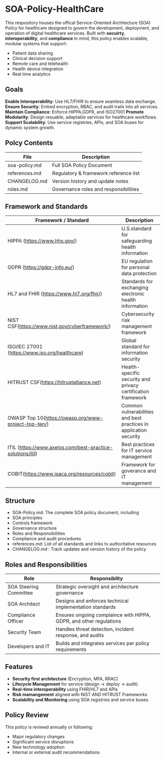# SOA-Policy-HealthCare

This respository houses the offical Service-Oriented Architecture (SOA) Policy for healthcare designed to govern the development, deployment, and operation of digital healthcare services. Built with **secuirty**, **interoperability**, and **compliance** in mind, this policy enables scalable, modular systems that support:
- Patient data sharing
- Clinical decision support
- Remote care and telehealth
- Health device integration
- Real time analytics
 
## Goals
  **Enable Interoperability**: Use HL7/FHIR to ensure seamless data exchange.
  **Ensure Security**: Embed encryption, RBAC, and audit trails into all services.
  **Maintain Compliance**: Enforce HIPPA,GDPR, and ISO27001
  **Promote Modularity**: Design resuable, adaptable services for healthcare workflows.
  **Support Scalability**: Use service registries, APIs, and SOA buses for dynamic system growth.

## Polcy Contents

| File                | Description                                 |
|---------------------|---------------------------------------------|
| soa-policy.md     | Full SOA Policy Document                    |
| references.md     | Regulatory & framework reference list       |
| CHANGELOG.md      | Version history and update notes            |
| roles.md          | Governance roles and responsibilities       |

## Framework and Standards
|Framework / Standard                 | Description
|--------------------------------------| ---------------------------------|
| HIPPA (https://www.hhs.gov/)      | U.S.standard for safeguarding health information  |
|  GDPR (https://gdpr-info.eu/)           | EU regulation for personal data protection        |
|HL7 and FHIR (https://www.hl7.org/fhir/)| Standards for exchanging electronic health information|
|NIST CSF(https://www.nist.gov/cyberframework/) | Cybersecurity risk management framework|
|ISO/IEC 27001 (https://www.iso.org/healthcare) | Global standard for information security|
|HITRUST CSF(https://hitrustalliance.net)| Health-specific security and privacy certification framework|
| OWASP Top 10(https://owasp.org/www-project-top-ten/) | Common vulnerabilities and best practices in application security|
|ITIL (https://www.axelos.com/best-practice-solutions/itil) | Best practices for IT service management|
|COBIT(https://www.isaca.org/resources/cobit) | Framework for goverance and IT management|

## Structure
- SOA-Policy.md: The complete SOA policy document, including 
 - SOA principles
 - Controls framework
 - Governance structure
 - Roles and Responsibilities
 - Compliance and audit procedures
 - references.md: List of all standards and links to authoritative resources
 - CHANGELOG.md : Track updates and version history of the policy

## Roles and Responsibilities
|Role                              | Responsiblity            |
|-----------------------------| -------------------------------|
|SOA Steering Committee | Strategic oversight and architecture governance |
|SOA Architect | Designs and enforces technical implementation standards|
| Compliance Officer| Ensures ongoing complaince with HIPPA, GDPR, and other regulations|
| Security Team | Handles threat detection, incident response, and audits|
|Developers and IT| Builds and integrates services per policy requirements|

## Features
- **Security first architecture** (Encryption, MFA, RRAC)
- **Lifecycle Management** for service (design → deploy → audit)
- **Real-time interoperability** using FHIR/HL7 and APIs
- **Risk mamangement** aligned with NIST AND HITRUST Frameworks
- **Scalability and Monitoring** using SOA registries and service buses.

## Policy Review
 This policy is reviewd annually or following:
 - Major regulatory changes
 - Significant service disruptions
 - New technology adoption
 - Internal or external audit recommendations
